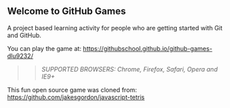 ## Welcome to GitHub Games

A project based learning activity for people who are getting started with Git and GitHub.

You can play the game at: https://githubschool.github.io/github-games-dlu9232/

>> _*SUPPORTED BROWSERS*: Chrome, Firefox, Safari, Opera and IE9+_

This fun open source game was cloned from: https://github.com/jakesgordon/javascript-tetris
